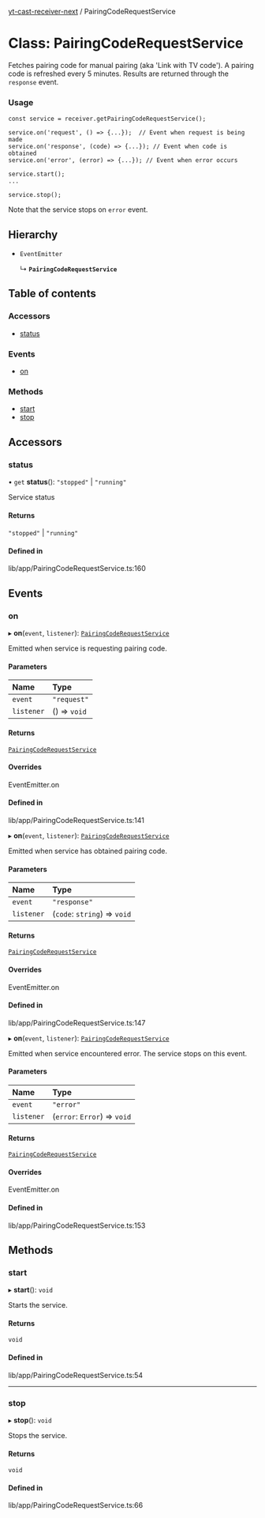 [yt-cast-receiver-next](../README.md) / PairingCodeRequestService

# Class: PairingCodeRequestService

Fetches pairing code for manual pairing (aka 'Link with TV code').
A pairing code is refreshed every 5 minutes. Results are returned through
the `response` event.

### Usage

```
const service = receiver.getPairingCodeRequestService();

service.on('request', () => {...});  // Event when request is being made
service.on('response', (code) => {...}); // Event when code is obtained
service.on('error', (error) => {...}); // Event when error occurs

service.start();
...

service.stop();
```

Note that the service stops on `error` event.

## Hierarchy

- `EventEmitter`

  ↳ **`PairingCodeRequestService`**

## Table of contents

### Accessors

- [status](PairingCodeRequestService.md#status)

### Events

- [on](PairingCodeRequestService.md#on)

### Methods

- [start](PairingCodeRequestService.md#start)
- [stop](PairingCodeRequestService.md#stop)

## Accessors

### status

• `get` **status**(): ``"stopped"`` \| ``"running"``

Service status

#### Returns

``"stopped"`` \| ``"running"``

#### Defined in

lib/app/PairingCodeRequestService.ts:160

## Events

### on

▸ **on**(`event`, `listener`): [`PairingCodeRequestService`](PairingCodeRequestService.md)

Emitted when service is requesting pairing code.

#### Parameters

| Name | Type |
| :------ | :------ |
| `event` | ``"request"`` |
| `listener` | () => `void` |

#### Returns

[`PairingCodeRequestService`](PairingCodeRequestService.md)

#### Overrides

EventEmitter.on

#### Defined in

lib/app/PairingCodeRequestService.ts:141

▸ **on**(`event`, `listener`): [`PairingCodeRequestService`](PairingCodeRequestService.md)

Emitted when service has obtained pairing code.

#### Parameters

| Name | Type |
| :------ | :------ |
| `event` | ``"response"`` |
| `listener` | (`code`: `string`) => `void` |

#### Returns

[`PairingCodeRequestService`](PairingCodeRequestService.md)

#### Overrides

EventEmitter.on

#### Defined in

lib/app/PairingCodeRequestService.ts:147

▸ **on**(`event`, `listener`): [`PairingCodeRequestService`](PairingCodeRequestService.md)

Emitted when service encountered error. The service stops on this event.

#### Parameters

| Name | Type |
| :------ | :------ |
| `event` | ``"error"`` |
| `listener` | (`error`: `Error`) => `void` |

#### Returns

[`PairingCodeRequestService`](PairingCodeRequestService.md)

#### Overrides

EventEmitter.on

#### Defined in

lib/app/PairingCodeRequestService.ts:153

## Methods

### start

▸ **start**(): `void`

Starts the service.

#### Returns

`void`

#### Defined in

lib/app/PairingCodeRequestService.ts:54

___

### stop

▸ **stop**(): `void`

Stops the service.

#### Returns

`void`

#### Defined in

lib/app/PairingCodeRequestService.ts:66

